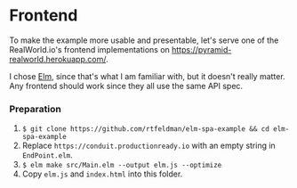 # Frontend

To make the example more usable and presentable, let's serve one of the RealWorld.io's frontend implementations on https://pyramid-realworld.herokuapp.com/.

I chose [Elm](https://github.com/rtfeldman/elm-spa-example), since that's what I am familiar with, but it doesn't really matter. Any frontend should work since they all use the same API spec.

### Preparation

1. `$ git clone https://github.com/rtfeldman/elm-spa-example && cd elm-spa-example`
1. Replace `https://conduit.productionready.io` with an empty string in `EndPoint.elm`.
1. `$ elm make src/Main.elm --output elm.js --optimize`
1. Copy `elm.js` and `index.html` into this folder.
